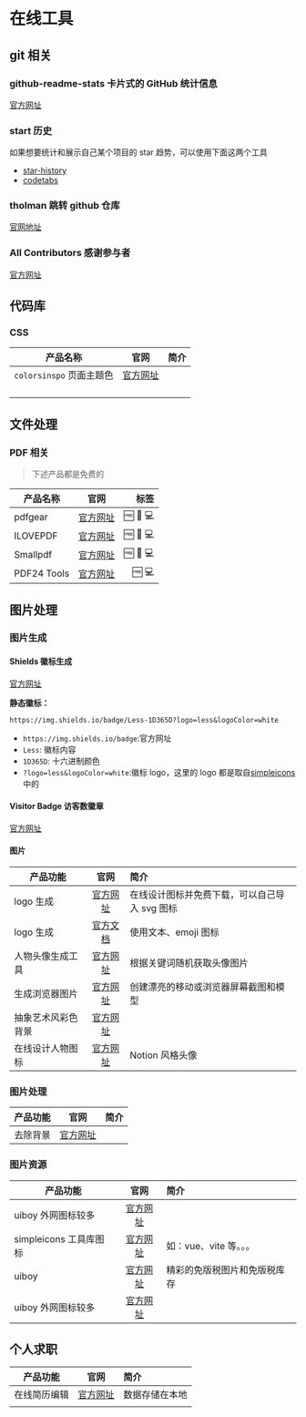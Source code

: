 # 在线工具

## git 相关

### github-readme-stats 卡片式的 GitHub 统计信息

[官方网址](https://github.com/anuraghazra/github-readme-stats)

### start 历史

如果想要统计和展示自己某个项目的 star 趋势，可以使用下面这两个工具

- [star-history](https://star-history.com/)
- [codetabs](https://codetabs.com/github-stars/github-star-history.html)

### tholman 跳转 github 仓库

[官网地址](https://tholman.com/github-corners)

### All Contributors 感谢参与者

[官方网址](https://allcontributors.org/)

## 代码库

### CSS

| 产品名称                 |                 官网                 | 简介 |
| ------------------------ | :----------------------------------: | ---: |
| `colorsinspo` 页面主题色 | [官方网址](https://colorsinspo.com/) |      |
|                          |                                      |      |
|                          |                                      |      |
|                          |                                      |      |
|                          |                                      |      |

## 文件处理

### PDF 相关

> 下述产品都是免费的

| 产品名称    |                         官网                         |                       标签 |
| ----------- | :--------------------------------------------------: | -------------------------: |
| pdfgear     | [官方网址](https://www.pdfgear.com/zh/all-features/) | :free: :iphone: :computer: |
| ILOVEPDF    |      [官方网址](https://www.ilovepdf.com/zh-cn)      | :free: :iphone: :computer: |
| Smallpdf    |         [官方网址](https://smallpdf.com/cn)          | :free: :iphone: :computer: |
| PDF24 Tools |       [官方网址](https://tools.pdf24.org/zh/)        |          :free: :computer: |

## 图片处理

### 图片生成

#### Shields 徽标生成

[官方网址](https://shields.io/)

**静态徽标：**

`https://img.shields.io/badge/Less-1D365D?logo=less&logoColor=white`

- `https://img.shields.io/badge`:官方网址
- `Less`: 徽标内容
- `1D365D`: 十六进制颜色
- `?logo=less&logoColor=white`:徽标 logo，这里的 logo 都是取自[simpleicons](https://simpleicons.org/)中的

#### Visitor Badge 访客数徽章

[官方网址](https://visitor-badge.glitch.me/)

#### 图片

| 产品功能           |                       官网                       | 简介                                          |
| ------------------ | :----------------------------------------------: | :-------------------------------------------- |
| logo 生成          |         [官方网址](https://iconce.com/)          | 在线设计图标并免费下载，可以自己导入 svg 图标 |
| logo 生成          |        [官方文档](https://www.logo.surf/)        | 使用文本、emoji 图标                          |
| 人物头像生成工具   |       [官方网址](https://multiavatar.com/)       | 根据关键词随机获取头像图片                    |
| 生成浏览器图片     |      [官方网址](https://screenshot.rocks/)       | 创建漂亮的移动或浏览器屏幕截图和模型          |
| 抽象艺术风彩色背景 |    [官方网址](https://color4bg.com/zh-hans/)     |                                               |
| 在线设计人物图标   | [官方网址](https://www.notionavatarmaker.com/zh) | Notion 风格头像                               |

### 图片处理

| 产品功能 |                  官网                   | 简介 |
| -------- | :-------------------------------------: | :--- |
| 去除背景 | [官方网址](https://ai-image.tools/home) |      |

### 图片资源

| 产品功能               |                 官网                 | 简介                         |
| ---------------------- | :----------------------------------: | :--------------------------- |
| uiboy 外网图标较多     |  [官方网址](https://app.uiboy.com/)  |                              |
| simpleicons 工具库图标 | [官方网址](https://simpleicons.org/) | 如：vue、vite 等。。。       |
| uiboy                  |  [官方网址](https://app.uiboy.com/)  | 精彩的免版税图片和免版税库存 |
| uiboy 外网图标较多     |  [官方网址](https://app.uiboy.com/)  |                              |

## 个人求职

| 产品功能     |                    官网                    | 简介           |
| ------------ | :----------------------------------------: | :------------- |
| 在线简历编辑 | [官方网址](https://www.elegantresume.pro/) | 数据存储在本地 |
|              |                                            |                |
